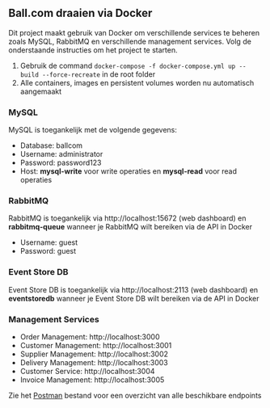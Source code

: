 ## Ball.com draaien via Docker
Dit project maakt gebruik van Docker om verschillende services te beheren zoals MySQL, RabbitMQ en verschillende management services. Volg de onderstaande instructies om het project te starten.

1. Gebruik de command `docker-compose -f docker-compose.yml up --build --force-recreate` in de root folder
2. Alle containers, images en persistent volumes worden nu automatisch aangemaakt

### MySQL
MySQL is toegankelijk met de volgende gegevens:
- Database: ballcom
- Username: administrator
- Password: password123
- Host: **mysql-write** voor write operaties en **mysql-read** voor read operaties

### RabbitMQ
RabbitMQ is toegankelijk via http://localhost:15672 (web dashboard) en **rabbitmq-queue** wanneer je RabbitMQ wilt bereiken via de API in Docker
- Username: guest
- Password: guest

### Event Store DB
Event Store DB is toegankelijk via http://localhost:2113 (web dashboard) en **eventstoredb** wanneer je Event Store DB wilt bereiken via de API in Docker

### Management Services
- Order Management: http://localhost:3000
- Customer Management: http://localhost:3001
- Supplier Management: http://localhost:3002
- Delivery Management: http://localhost:3003
- Customer Service: http://localhost:3004
- Invoice Management: http://localhost:3005

Zie het [Postman](https://github.com/Hydra-NL/ball.com/blob/master/Ball.com.postman_collection.json) bestand voor een overzicht van alle beschikbare endpoints
